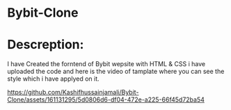 # Bybit-Clone


# Descreption: 

I have Created the forntend of Bybit wepsite with HTML & CSS i have uploaded the code and here is the video of tamplate where you can see the style which i have applyed on it.




















https://github.com/Kashifhussainjamali/Bybit-Clone/assets/161131295/5d0806d6-df04-472e-a225-66f45d72ba54

